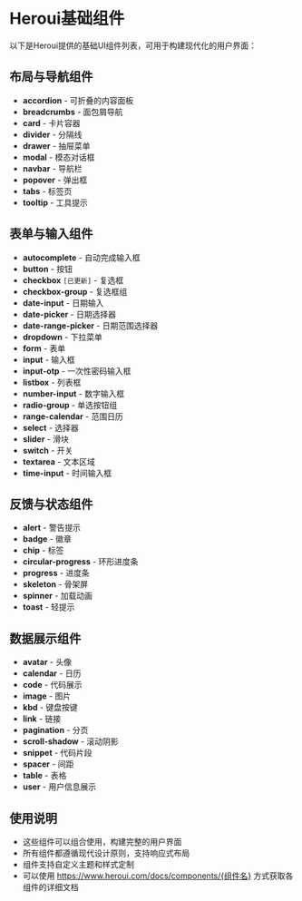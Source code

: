 # Heroui基础组件

以下是Heroui提供的基础UI组件列表，可用于构建现代化的用户界面：

## 布局与导航组件
- **accordion** - 可折叠的内容面板
- **breadcrumbs** - 面包屑导航
- **card** - 卡片容器
- **divider** - 分隔线
- **drawer** - 抽屉菜单
- **modal** - 模态对话框
- **navbar** - 导航栏
- **popover** - 弹出框
- **tabs** - 标签页
- **tooltip** - 工具提示

## 表单与输入组件
- **autocomplete** - 自动完成输入框
- **button** - 按钮
- **checkbox** `[已更新]` - 复选框
- **checkbox-group** - 复选框组
- **date-input** - 日期输入
- **date-picker** - 日期选择器
- **date-range-picker** - 日期范围选择器
- **dropdown** - 下拉菜单
- **form** - 表单
- **input**  - 输入框
- **input-otp**  - 一次性密码输入框
- **listbox** - 列表框
- **number-input**  - 数字输入框
- **radio-group**  - 单选按钮组
- **range-calendar** - 范围日历
- **select** - 选择器
- **slider** - 滑块
- **switch** - 开关
- **textarea** - 文本区域
- **time-input** - 时间输入框

## 反馈与状态组件
- **alert** - 警告提示
- **badge** - 徽章
- **chip** - 标签
- **circular-progress** - 环形进度条
- **progress** - 进度条
- **skeleton** - 骨架屏
- **spinner**  - 加载动画
- **toast**  - 轻提示

## 数据展示组件
- **avatar** - 头像
- **calendar** - 日历
- **code** - 代码展示
- **image** - 图片
- **kbd**  - 键盘按键
- **link** - 链接
- **pagination** - 分页
- **scroll-shadow** - 滚动阴影
- **snippet** - 代码片段
- **spacer** - 间距
- **table**  - 表格
- **user** - 用户信息展示

## 使用说明
- 这些组件可以组合使用，构建完整的用户界面
- 所有组件都遵循现代设计原则，支持响应式布局
- 组件支持自定义主题和样式定制
- 可以使用 https://www.heroui.com/docs/components/{组件名} 方式获取各组件的详细文档
